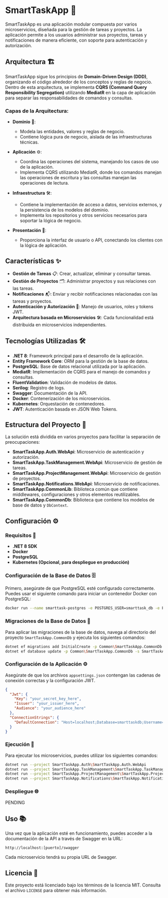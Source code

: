 # SmartTaskApp 🚀

SmartTaskApp es una aplicación modular compuesta por varios microservicios, diseñada para la gestión de tareas y proyectos. La aplicación permite a los usuarios administrar sus proyectos, tareas y notificaciones de manera eficiente, con soporte para autenticación y autorización.

## Arquitectura 🏗

SmartTaskApp sigue los principios de **Domain-Driven Design (DDD)**, organizando el código alrededor de los conceptos y reglas de negocio. Dentro de esta arquitectura, se implementa **CQRS (Command Query Responsibility Segregation)** utilizando **MediatR** en la capa de aplicación para separar las responsabilidades de comandos y consultas.

### Capas de la Arquitectura:

- **Dominio** 🧩:
  - Modela las entidades, valores y reglas de negocio.
  - Contiene lógica pura de negocio, aislada de las infraestructuras técnicas.

- **Aplicación** ⚙️:
  - Coordina las operaciones del sistema, manejando los casos de uso de la aplicación.
  - Implementa CQRS utilizando MediatR, donde los comandos manejan las operaciones de escritura y las consultas manejan las operaciones de lectura.

- **Infraestructura** 🛠:
  - Contiene la implementación de acceso a datos, servicios externos, y la persistencia de los modelos del dominio.
  - Implementa los repositorios y otros servicios necesarios para soportar la lógica de negocio.

- **Presentación** 🎨:
  - Proporciona la interfaz de usuario o API, conectando los clientes con la lógica de aplicación.

## Características ✨

- **Gestión de Tareas** 📋: Crear, actualizar, eliminar y consultar tareas.
- **Gestión de Proyectos** 🗂: Administrar proyectos y sus relaciones con las tareas.
- **Notificaciones** 📬: Enviar y recibir notificaciones relacionadas con las tareas y proyectos.
- **Autenticación y Autorización** 🔐: Manejo de usuarios, roles y tokens JWT.
- **Arquitectura basada en Microservicios** 🛠: Cada funcionalidad está distribuida en microservicios independientes.

## Tecnologías Utilizadas 🛠

- **.NET 8**: Framework principal para el desarrollo de la aplicación.
- **Entity Framework Core**: ORM para la gestión de la base de datos.
- **PostgreSQL**: Base de datos relacional utilizada por la aplicación.
- **MediatR**: Implementación de CQRS para el manejo de comandos y consultas.
- **FluentValidation**: Validación de modelos de datos.
- **Serilog**: Registro de logs.
- **Swagger**: Documentación de la API.
- **Docker**: Contenerización de los microservicios.
- **Kubernetes**: Orquestación de contenedores.
- **JWT**: Autenticación basada en JSON Web Tokens.

## Estructura del Proyecto 📁

La solución está dividida en varios proyectos para facilitar la separación de preocupaciones:

- **SmartTaskApp.Auth.WebApi**: Microservicio de autenticación y autorización.
- **SmartTaskApp.TaskManagement.WebApi**: Microservicio de gestión de tareas.
- **SmartTaskApp.ProjectManagement.WebApi**: Microservicio de gestión de proyectos.
- **SmartTaskApp.Notifications.WebApi**: Microservicio de notificaciones.
- **SmartTaskApp.CommonLib**: Biblioteca común que contiene middlewares, configuraciones y otros elementos reutilizables.
- **SmartTaskApp.CommonDb**: Biblioteca que contiene los modelos de base de datos y `DbContext`.

## Configuración ⚙️

### Requisitos 📝

- **.NET 8 SDK**
- **Docker**
- **PostgreSQL**
- **Kubernetes (Opcional, para despliegue en producción)**

### Configuración de la Base de Datos 🗄️

Primero, asegúrate de que PostgreSQL esté configurado correctamente. Puedes usar el siguiente comando para iniciar un contenedor Docker con PostgreSQL:

```bash
docker run --name smarttask-postgres -e POSTGRES_USER=smarttask_db -e POSTGRES_PASSWORD=Sm@rtt@ks2024 -e POSTGRES_DB=smarttaskdb -p 5432:5432 -d postgres
```

### Migraciones de la Base de Datos 🔄

Para aplicar las migraciones de la base de datos, navega al directorio del proyecto `SmartTaskApp.CommonDb` y ejecuta los siguientes comandos:

```bash
dotnet ef migrations add InitialCreate -p Common\SmartTaskApp.CommonDb -s SmartTaskApp.Auth\SmartTaskApp.Auth.WebApi
dotnet ef database update -p Common\SmartTaskApp.CommonDb -s SmartTaskApp.Auth\SmartTaskApp.Auth.WebApi
```

### Configuración de la Aplicación ⚙️

Asegúrate de que los archivos `appsettings.json` contengan las cadenas de conexión correctas y la configuración JWT.

```json
{
  "Jwt": {
    "Key": "your_secret_key_here",
    "Issuer": "your_issuer_here",
    "Audience": "your_audience_here"
  },
  "ConnectionStrings": {
    "DefaultConnection": "Host=localhost;Database=smarttaskdb;Username=smarttask_db;Password=Sm@rtt@ks2024"
  }
}
```

### Ejecución 🚀

Para ejecutar los microservicios, puedes utilizar los siguientes comandos:

```bash
dotnet run --project SmartTaskApp.Auth\SmartTaskApp.Auth.WebApi
dotnet run --project SmartTaskApp.TaskManagement\SmartTaskApp.TaskManagement.WebApi
dotnet run --project SmartTaskApp.ProjectManagement\SmartTaskApp.ProjectManagement.WebApi
dotnet run --project SmartTaskApp.Notifications\SmartTaskApp.Notifications.WebApi
```

### Despliegue 🌐

PENDING

## Uso 📚

Una vez que la aplicación esté en funcionamiento, puedes acceder a la documentación de la API a través de Swagger en la URL:

```
http://localhost:[puerto]/swagger
```

Cada microservicio tendrá su propia URL de Swagger.



## Licencia 📄

Este proyecto está licenciado bajo los términos de la licencia MIT. Consulta el archivo `LICENSE` para obtener más información.
